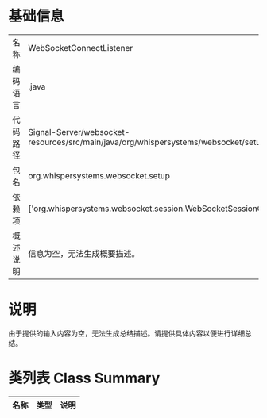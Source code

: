 # 基础信息

|      |      |
|------|------|
| 名称 | WebSocketConnectListener |
| 编码语言 | .java |
| 代码路径 | Signal-Server/websocket-resources/src/main/java/org/whispersystems/websocket/setup/WebSocketConnectListener.java |
| 包名 | org.whispersystems.websocket.setup |
| 依赖项 | ['org.whispersystems.websocket.session.WebSocketSessionContext'] |
| 概述说明 | 信息为空，无法生成概要描述。 |

# 说明

由于提供的输入内容为空，无法生成总结描述。请提供具体内容以便进行详细总结。

# 类列表 Class Summary

| 名称   | 类型  | 说明 |
|-------|------|-------------|




